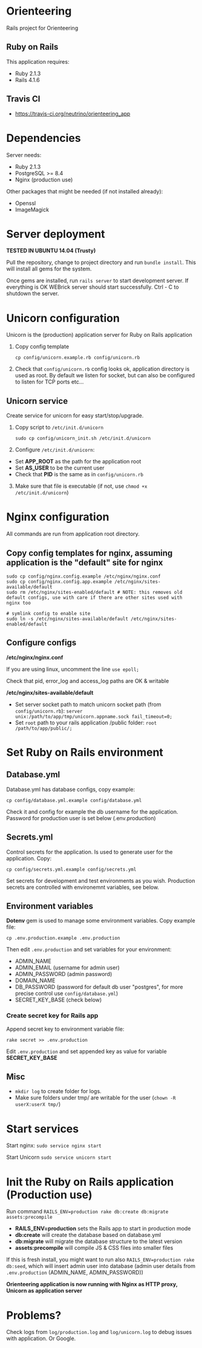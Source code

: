Orienteering
================

Rails project for Orienteering



Ruby on Rails
-------------

This application requires:

- Ruby 2.1.3
- Rails 4.1.6


Travis CI
-------------

- https://travis-ci.org/neutrino/orienteering_app


Dependencies
=================

Server needs:

* Ruby 2.1.3
* PostgreSQL >= 8.4
* Nginx (production use)

Other packages that might be needed (if not installed already):

* Openssl
* ImageMagick


Server deployment
================

**TESTED IN UBUNTU 14.04 (Trusty)**


Pull the repository, change to project directory and run `bundle install`. This will install all gems for the system.

Once gems are installed, run `rails server` to start development server. If everything is OK WEBrick server should start successfully. Ctrl - C to shutdown the server.

# Unicorn configuration

Unicorn is the (production) application server for Ruby on Rails application

1. Copy config template

    `cp config/unicorn.example.rb config/unicorn.rb`

2. Check that `config/unicorn.rb` config looks ok, application directory is used as root. By default we listen for socket, but can also be configured to listen for TCP ports etc...

## Unicorn service

Create service for unicorn for easy start/stop/upgrade.

1. Copy script to `/etc/init.d/unicorn`

    `sudo cp config/unicorn_init.sh /etc/init.d/unicorn`

2. Configure `/etc/init.d/unicorn`:
- Set **APP_ROOT** as the path for the application root
- Set **AS_USER** to be the current user
- Check that **PID** is the same as in `config/unicorn.rb`

3. Make sure that file is executable (if not, use `chmod +x /etc/init.d/unicorn`)


# Nginx configuration

All commands are run from application root directory.

## Copy config templates for nginx, assuming application is the "default" site for nginx
    sudo cp config/nginx.config.example /etc/nginx/nginx.conf
    sudo cp config/nginx.config.app.example /etc/nginx/sites-available/default
    sudo rm /etc/nginx/sites-enabled/default # NOTE: this removes old default configs, use with care if there are other sites used with nginx too

    # symlink config to enable site
    sudo ln -s /etc/nginx/sites-available/default /etc/nginx/sites-enabled/default

## Configure configs

**/etc/nginx/nginx.conf**

If you are using linux, uncomment the line `use epoll;`

Check that pid, error_log and access_log paths are OK & writable

**/etc/nginx/sites-available/default**

- Set server socket path to match unicorn socket path (from `config/unicorn.rb`): `server unix:/path/to/app/tmp/unicorn.appname.sock fail_timeout=0;`
- Set `root` path to your rails application /public folder: `root /path/to/app/public/;`


# Set Ruby on Rails environment

## Database.yml

Database.yml has database configs, copy example:

    cp config/database.yml.example config/database.yml

Check it and config for example the db username for the application. Password for production user is set below (.env.production)

## Secrets.yml

Control secrets for the application. Is used to generate user for the application.
Copy:

    cp config/secrets.yml.example config/secrets.yml

Set secrets for development and test environments as you wish. Production secrets are controlled with environemnt variables, see below.

## Environment variables

**Dotenv** gem is used to manage some environment variables. Copy example file:

    cp .env.production.example .env.production

Then edit `.env.production` and set variables for your environment:

- ADMIN_NAME
- ADMIN_EMAIL (username for admin user)
- ADMIN_PASSWORD (admin password)
- DOMAIN_NAME
- DB_PASSWORD (password for default db user "postgres", for more precise control use `config/database.yml`)
- SECRET_KEY_BASE (check below)

### Create secret key for Rails app

Append secret key to environment variable file:

    rake secret >> .env.production

Edit `.env.production` and set appended key as value for variable **SECRET_KEY_BASE**


## Misc

- `mkdir log` to create folder for logs.
- Make sure folders under tmp/ are writable for the user (`chown -R userX:userX tmp/`)


# Start services

Start nginx: `sudo service nginx start`

Start Unicorn `sudo service unicorn start`


# Init the Ruby on Rails application (Production use)

Run command `RAILS_ENV=production rake db:create db:migrate assets:precompile`

- **RAILS_ENV=production** sets the Rails app to start in production mode
- **db:create** will create the database based on database.yml
- **db:migrate** will migrate the database structure to the latest version
- **assets:precompile** will compile JS & CSS files into smaller files

If this is fresh install, you might want to run also `RAILS_ENV=production rake db:seed`, which will insert admin user into database (admin user details from `.env.production` (ADMIN_NAME, ADMIN_PASSWORD))


**Orienteering application is now running with Nginx as HTTP proxy, Unicorn as application server**


# Problems?

Check logs from `log/production.log` and `log/unicorn.log` to debug issues with application. Or Google.
